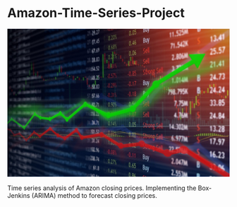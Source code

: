 # Amazon-Time-Series-Project

![](images/0_g9Q81AEpvLTH4gwq.jpg)

Time series analysis of Amazon closing prices. Implementing the Box-Jenkins (ARIMA) method to forecast closing prices.
